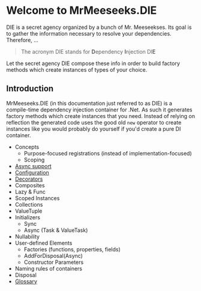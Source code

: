 # Welcome to MrMeeseeks.DIE

DIE is a secret agency organized by a bunch of Mr. Meeseekses. Its goal is to gather the information necessary to resolve your dependencies. Therefore, …

> The acronym DIE stands for **D**ependency **I**njection DI**E**

Let the secret agency DIE compose these info in order to build factory methods which create instances of types of your choice.

## Introduction

MrMeeseeks.DIE (in this documentation just referred to as DIE) is a compile-time dependency injection container for .Net. As such it generates factory methods which create instances that you need. Instead of relying on reflection the generated code uses the good old `new` operator to create instances like you would probably do yourself if you'd create a pure DI container.

- Concepts
    - Purpose-focused registrations (instead of implementation-focused)
    - Scoping
- [Async support](async-support.md)
- [Configuration](configuration.md)
- [Decorators](decorators.md)
- Composites
- Lazy & Func
- Scoped Instances
- Collections
- ValueTuple
- Initializers
    - Sync
    - Async (Task & ValueTask)
- Nullability
- User-defined Elements
  - Factories (functions, properties, fields)
  - AddForDisposal(Async)
  - Constructor Parameters
- Naming rules of containers
- Disposal
- [Glossary](glossary.md)